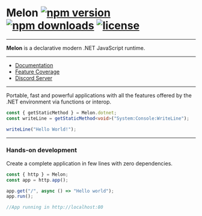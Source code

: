 # Melon [![npm version](https://badgen.net/npm/v/melon-runtime/)](https://www.npmjs.com/package/melon-runtime) [![npm downloads](https://badgen.net/npm/dm/melon-runtime)](https://www.npmjs.com/package/melon-runtime) [![license](https://badgen.net/github/license/MelonRuntime/Melon)](#)


<hr>

**Melon** is a declarative modern .NET JavaScript runtime.

<hr>

- [Documentation](https://github.com/MelonRuntime/Melon/wiki)
- [Feature Coverage](./FEATURE_COVERAGE.md)
- [Discord Server](https://discord.gg/wDJDT9Yq7C)

<hr>

Portable, fast and powerful applications with all the features offered by the .NET environment via functions or interop.

```ts
const { getStaticMethod } = Melon.dotnet;
const writeLine = getStaticMethod<void>("System:Console:WriteLine");

writeLine("Hello World!");
```

<hr>

### **Hands-on development** 

Create a complete application in few lines with zero dependencies.

```ts
const { http } = Melon;
const app = http.app();

app.get("/", async () => "Hello world");
app.run();

//App running in http://localhost:80
```